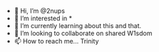 - 👋 Hi, I’m @2nups
- 👀 I’m interested in *
- 🌱 I’m currently learning about this and that.
- 💞️ I’m looking to collaborate on shared W1sdom
- 📫 How to reach me... Trinity

<!---
2nups/2nups is a ✨ special ✨ repository because its `README.md` (this file) appears on your GitHub profile.
You can click the Preview link to take a look at your changes.
--->
